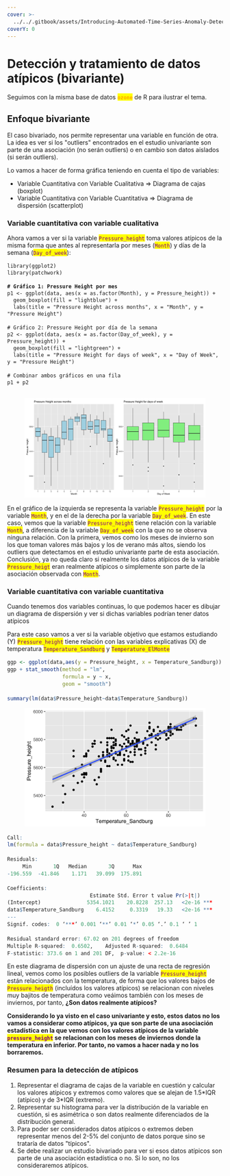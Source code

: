 ```yaml
---
cover: >-
  ../../.gitbook/assets/Introducing-Automated-Time-Series-Anomaly-Detection_blog_Image_v.1.0.webp
coverY: 0
---
```


# Detección y tratamiento de datos atípicos (bivariante)

Seguimos con la misma base de datos <mark style="color:orange;">**`ozone`**</mark> de R para ilustrar el tema.

## Enfoque bivariante

El caso bivariado, nos permite representar una variable en función de otra. La idea es ver si los "outliers" encontrados en el estudio univariante son parte de una asociación (no serán outliers) o en cambio son datos aislados (si serán outliers).&#x20;

Lo vamos a hacer de forma gráfica teniendo en cuenta el tipo de variables:

* Variable Cuantitativa con Variable Cualitativa ⇒ Diagrama de cajas (boxplot)
* Variable Cuantitativa con Variable Cuantitativa ⇒ Diagrama de dispersión (scatterplot)

### **Variable cuantitativa con variable cualitativa**

Ahora vamos a ver si la variable <mark style="color:purple;">`Pressure_height`</mark>  toma valores atípicos de la misma forma que antes al representarla por meses (<mark style="color:purple;">`Month`</mark>) y días de la semana (<mark style="color:purple;">`Day_of_week`</mark>):

<pre class="language-r"><code class="lang-r">library(ggplot2)
library(patchwork)

<strong># Gráfico 1: Pressure Height por mes
</strong>p1 &#x3C;- ggplot(data, aes(x = as.factor(Month), y = Pressure_height)) +
  geom_boxplot(fill = "lightblue") +
  labs(title = "Pressure Height across months", x = "Month", y = "Pressure Height") 

# Gráfico 2: Pressure Height por día de la semana
p2 &#x3C;- ggplot(data, aes(x = as.factor(Day_of_week), y = Pressure_height)) +
  geom_boxplot(fill = "lightgreen") +
  labs(title = "Pressure Height for days of week", x = "Day of Week", y = "Pressure Height") 

# Combinar ambos gráficos en una fila
p1 + p2

</code></pre>

<figure><img src="../../.gitbook/assets/image (252).png" alt=""><figcaption></figcaption></figure>

En el gráfico de la izquierda se representa la variable <mark style="color:purple;">`Pressure_height`</mark> por la variable <mark style="color:purple;">`Month`</mark>,  y en el de la derecha por la variable <mark style="color:purple;">`Day_of_week`</mark>. En este caso, vemos que la variable <mark style="color:purple;">`Pressure_height`</mark> tiene relación con la variable <mark style="color:purple;">`Month`</mark>, a diferencia de la variable <mark style="color:purple;">`Day_of_week`</mark> con la que no se observa ninguna relación.  Con la primera, vemos como los meses de invierno son los que toman valores más bajos y los de verano más altos, siendo los outliers que detectamos en el estudio univariante parte de esta asociación.  Conclusión,  ya no queda claro si realmente los datos atípicos de la variable <mark style="color:purple;">`Pressure_heigt`</mark> eran realmente atípicos o simplemente son parte de la asociación observada con <mark style="color:purple;">`Month`</mark>. &#x20;

### **Variable cuantitativa con variable cuantitativa**

Cuando tenemos dos variables continuas, lo que podemos hacer es dibujar un diagrama de dispersión y ver si dichas variables podrían tener datos atípicos

Para este caso vamos a ver si la variable objetivo que estamos estudiando (Y)  <mark style="color:purple;">`Pressure_height`</mark>  tiene relación con las variables  explicativas (X) de temperatura <mark style="color:purple;">`Temperature_Sandburg`</mark> y <mark style="color:purple;">`Temperature_ElMonte`</mark>

```r
ggp <- ggplot(data,aes(y = Pressure_height, x = Temperature_Sandburg)) + geom_point()
ggp + stat_smooth(method = "lm",
                  formula = y ~ x,
                  geom = "smooth")

summary(lm(data$Pressure_height~data$Temperature_Sandburg))

```

<figure><img src="../../.gitbook/assets/image (1) (1) (1) (1) (1) (1).png" alt="" width="563"><figcaption></figcaption></figure>

```r
Call:
lm(formula = data$Pressure_height ~ data$Temperature_Sandburg)

Residuals:
     Min       1Q   Median       3Q      Max 
-196.559  -41.846    1.171   39.099  175.891 

Coefficients:
                           Estimate Std. Error t value Pr(>|t|)    
(Intercept)               5354.1021    20.8228  257.13   <2e-16 ***
data$Temperature_Sandburg    6.4152     0.3319   19.33   <2e-16 ***
---
Signif. codes:  0 ‘***’ 0.001 ‘**’ 0.01 ‘*’ 0.05 ‘.’ 0.1 ‘ ’ 1

Residual standard error: 67.02 on 201 degrees of freedom
Multiple R-squared:  0.6502,	Adjusted R-squared:  0.6484 
F-statistic: 373.6 on 1 and 201 DF,  p-value: < 2.2e-16

```

En este diagrama de dispersión con un ajuste de una recta de regresión lineal, vemos como los posibles outliers de la variable <mark style="color:purple;">`Pressure_height`</mark> están relacionados con la temperatura, de forma que los valores  bajos de <mark style="color:purple;">`Pressure_heigth`</mark> (incluídos los valores atípicos) se relacionan con niveles muy bajitos de temperatura como veáimos también con los meses de inviernos, por tanto, **¿Son datos realmente atípicos?**

**Considerando lo ya visto en el caso univariante y esto,  estos datos no los vamos a considerar como atípicos, ya que son parte de una asociación estadística en la que vemos con los valores atípicos de la variable&#x20;**<mark style="color:purple;">**`pressure_height`**</mark>**&#x20;se relacionan con los meses de inviernos donde la temperatura en inferior. Por tanto, no vamos a hacer nada y no los borraremos.**&#x20;

### Resumen para la detección de atípicos

1. Representar el diagrama de cajas de la variable en cuestión y calcular los valores atípicos y extremos como valores que se alejan de  1.5\*IQR (atípico) y de 3\*IQR (extremo).
2. Representar su histograma para ver la distribución de la variable en cuestión, si es asimétrica o son datos realmente diferenciados de la distribución general. &#x20;
3. Para poder ser considerados datos atípicos o extremos deben representar menos del 2-5% del conjunto de datos porque sino se trataría de datos "típicos".
4. Se debe realizar un estudio bivariado para ver si esos datos atípicos son parte de una asociación estadística o no. Si lo son, no los consideraremos atípicos.&#x20;

